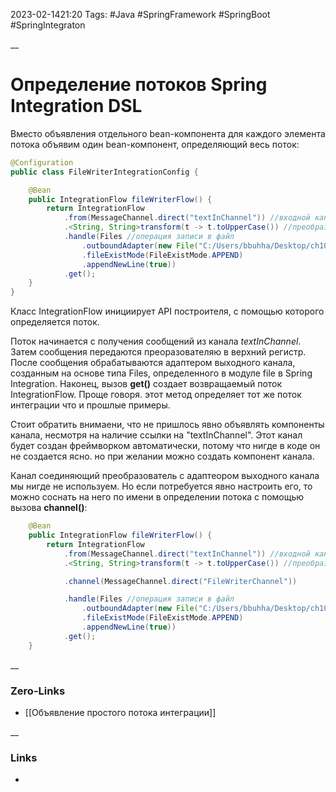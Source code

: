 2023-02-1421:20
Tags: #Java #SpringFramework #SpringBoot #SpringIntegraton

__
# Определение потоков Spring Integration DSL

Вместо объявления отдельного bean-компонента для каждого элемента потока объявим один bean-компонент, определяющий весь поток:
```java
@Configuration  
public class FileWriterIntegrationConfig {

	@Bean
	public IntegrationFlow fileWriterFlow() {
		return IntegrationFlow
			.from(MessageChannel.direct("textInChannel")) //входной канал
			.<String, String>transform(t -> t.toUpperCase()) //преобразователь
			.handle(Files //операция записи в файл
				.outboundAdapter(new File("C:/Users/bbuhha/Desktop/ch10"))
				.fileExistMode(FileExistMode.APPEND)
				.appendNewLine(true))
			.get();
	}
}
```

Класс IntegrationFlow инициирует API построителя, с помощью которого определяется поток.

Поток начинается с получения сообщений из канала *textInChannel*. Затем сообщения передаются преоразователяю в верхний регистр. После сообщения обрабатываются адаптером выходного канала, созданным на основе типа Files, определенного в модуле file в Spring Integration. Наконец, вызов **get()** создает возвращаемый поток IntegrationFlow. Проще говоря. этот метод определяет тот же поток интеграции что и прошлые примеры.

Стоит обратить внимаени, что не пришлось явно объявлять компоненты канала, несмотря на наличие ссылки на "textInChannel". Этот канал будет создан фреймворком автоматически, потому что нигде в коде он не создается ясно. но при желании можно создать компонент канала.

Канал соединяющий преобразователь с адаптеором выходного канала мы нигде не используем. Но если потребуется явно настроить его, то можно соснать на него по имени в определении потока с помощью вызова **channel()**:
```java
	@Bean
	public IntegrationFlow fileWriterFlow() {
		return IntegrationFlow
			.from(MessageChannel.direct("textInChannel")) //входной канал
			.<String, String>transform(t -> t.toUpperCase()) //преобразователь

			.channel(MessageChannel.direct("FileWriterChannel"))

			.handle(Files //операция записи в файл
				.outboundAdapter(new File("C:/Users/bbuhha/Desktop/ch10"))
				.fileExistMode(FileExistMode.APPEND)
				.appendNewLine(true))
			.get();
	}
```
__
### Zero-Links
- [[Объявление простого потока интеграции]]

__
### Links
- 

